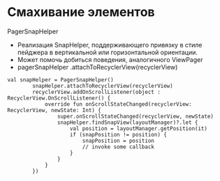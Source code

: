 # Смахивание элементов

PagerSnapHelper

* Реализация SnapHelper, поддерживающего привязку в стиле пейджера в вертикальной или горизонтальной ориентации.
* Может помочь добиться поведения, аналогичного ViewPager
* pagerSnapHelper .attachToRecyclerView(recyclerView)

```
val snapHelper = PagerSnapHelper()
        snapHelper.attachToRecyclerView(recyclerView)
        recyclerView.addOnScrollListener(object : RecyclerView.OnScrollListener() {
            override fun onScrollStateChanged(recyclerView: RecyclerView, newState: Int) {
                super.onScrollStateChanged(recyclerView, newState)
                snapHelper.findSnapView(layoutManager)?.let {
                    val position = layoutManager.getPosition(it)
                    if (snapPosition != position) {
                        snapPosition = position
                        // invoke some callback
                    }
                }
            }
        })
```

![](data:image/gif;base64,R0lGODlhAQABAPABAP///wAAACH5BAEKAAAALAAAAAABAAEAAAICRAEAOw==)![](data:image/gif;base64,R0lGODlhAQABAPABAP///wAAACH5BAEKAAAALAAAAAABAAEAAAICRAEAOw== "Click and drag to move")
